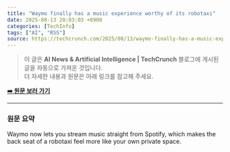 ```yaml
---
title: "Waymo finally has a music experience worthy of its robotaxi"
date: 2025-08-13 20:03:03 +0900
categories: [TechInfo]
tags: ["AI", "RSS"]
source: https://techcrunch.com/2025/08/13/waymo-finally-has-a-music-experience-worthy-of-its-robotaxi/
---
```

> 이 글은 **AI News & Artificial Intelligence | TechCrunch** 블로그에 게시된 글을 자동으로 가져온 것입니다. <br>
> 더 자세한 내용과 원문은 아래 링크를 참고해 주세요.

[**➡️ 원문 보러 가기**](https://techcrunch.com/2025/08/13/waymo-finally-has-a-music-experience-worthy-of-its-robotaxi/)

---

### 원문 요약
Waymo now lets you stream music straight from Spotify, which makes the back seat of a robotaxi feel more like your own private space.
